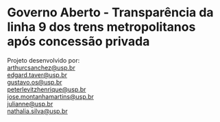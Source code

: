 # Governo Aberto - Transparência da linha 9 dos trens metropolitanos após concessão privada
Projeto desenvolvido por:  
arthurcsanchez@usp.br   
edgard.taver@usp.br   
gustavo.os@usp.br   
peterlevitzhenrique@usp.br   
jose.montanhamartins@usp.br   
julianne@usp.br   
nathalia.silva@usp.br  
